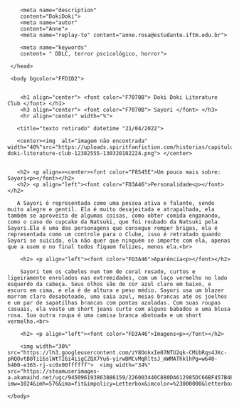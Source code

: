 <html lang="pt BR" dir="ltl">
     <head>
	    <meta charset="utf-8">
		<title> Um pouco mais sobre Sayori</title>
		
		<meta name="description"
		content="DokiDoki">
		<meta name="autor"
		content="Anne">
		<meta name="replay-to" content="anne.rosa@estudante.iftm.edu.br">
		
		<meta name="keywords"
		content= " DDLC, terror pscicológico, horror">
	
	 </head>
	 
	 <body bgcolor="FFD1D2">
	 
		
		<h1 align="center"> <font color="F7070B"> Doki Doki Literature Club </font> </h1>
		<h3 align="center"> <font color="F7070B"> Sayori </font> </h3>
		<hr align="center" width="%">
		
	   <title="texto retirado" datetime "21/04/2022">
	   
	   <center><img  alt="imagem não encontrada" width="40%"src="https://uploads.spiritfanfiction.com/historias/capitulos/201803/doki-doki-literature-club-12382555-130320182224.png"> </center>   

	   
	   <h2> <p align=><center><font color="F8545E">Um pouco mais sobre: Sayori<p></font></h2>
	   <h2> <p align="left"><font color="FD3A46">Personalidade<p></font></h2>
	   
	   A Sayori é representada como uma pessoa ativa e falante, sendo muito alegre e gentil. Ela é muito desajeitada e atrapalhada, ela também se aproveita de algumas coisas, como obter comida enganando, como o caso do cupcake da Natsuki, que foi roubado da Natsuki pela Sayori.Ela é uma das personagens que consegue romper brigas, ela é representada como um controle para o Clube, isso é retratado quando Sayori se suicida, ela não quer que ninguém se importe com ela, apenas que a usem e no final todos fiquem felizes, menos ela.<br>
	   
		<h2> <p align="left"><font color="FD3A46">Aparência<p></font></h2>
		
		Sayori tem os cabelos num tom de coral rosado, curtos e ligeiramente enrolados nas extremidades, com um laço vermelho no lado esquerdo da cabeça. Seus olhos são de cor azul claro em baixo, e escuro em cima, e ela é de altura e peso médio. Sayori usa um blazer marrom claro desabotoado, uma saia azul, meias brancas até os joelhos e um par de sapatilhas brancas com pontas azuladas. Com suas roupas casuais, ela veste um short jeans curto com alguns babados e uma blusa rosa. Sua outra roupa é uma camisa branca abotoada e um short vermelho.<br>
		
		<h2> <p align="left"><font color="FD3A46">Imagens<p></font></h2>
		
		<img width="30%" src="https://lh3.googleusercontent.com/zY8OokxIe07NTU2qk-CMibRqs4JKc-pRQOvtB0Ti16slWtTI6i4iigCZQX7Yu6-yirwBMCvMqRltsJ_mWMAThklhPg=w640-h400-e365-rj-sc0x00ffffff">  <img width="34%" src="https://steamuserimages-a.akamaihd.net/ugc/945096193863886159/226003440C880DA612985DC66BF457B4E4FA9166/?imw=1024&imh=576&ima=fit&impolicy=Letterbox&imcolor=%23000000&letterbox=true">	

	</body>
	
</html>
	   
